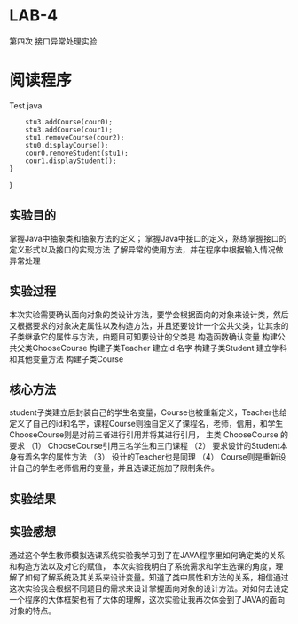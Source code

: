 # LAB-4
第四次 接口异常处理实验

# 阅读程序
Test.java




        stu3.addCourse(cour0);
        stu3.addCourse(cour1);
        stu1.removeCourse(cour2);
        stu0.displayCourse();
        cour0.removeStudent(stu1);
        cour1.displayStudent();
    }


}
  
## 实验目的
掌握Java中抽象类和抽象方法的定义； 
掌握Java中接口的定义，熟练掌握接口的定义形式以及接口的实现方法
了解异常的使用方法，并在程序中根据输入情况做异常处理


  
## 实验过程
本次实验需要确认面向对象的类设计方法，要学会根据面向的对象来设计类，然后又根据要求的对象决定属性以及构造方法，并且还要设计一个公共父类，让其余的子类继承它的属性与方法，由题目可知要设计的父类是
构造函数确认变量
构建公共父类ChooseCourse
构建子类Teacher
建立id 名字
构建子类Student
建立学科和其他变量方法
构建子类Course 

## 核心方法
student子类建立后封装自己的学生名变量，Course也被重新定义，Teacher也给定义了自己的id和名字，课程Course则独自定义了课程名，老师，信用，和学生ChooseCourse则是对前三者进行引用并将其进行引用，
主类 ChooseCourse 的要求 
（1） ChooseCourse引用三名学生和三门课程
（2） 要求设计的Student本身有着名字的属性方法
（3） 设计的Teacher也是同理
（4） Course则是重新设计自己的学生老师信用的变量，并且选课还施加了限制条件。

## 实验结果


## 实验感想
通过这个学生教师模拟选课系统实验我学习到了在JAVA程序里如何确定类的关系和构造方法以及对它的赋值， 本次实验我明白了系统需求和学生选课的角度，理解了如何了解系统及其关系来设计变量。知道了类中属性和方法的关系，相信通过这次实验我会根据不同题目的需求来设计掌握面向对象的设计方法。对如何去设定一个程序的大体框架也有了大体的理解，这次实验让我再次体会到了JAVA的面向对象的特点。
